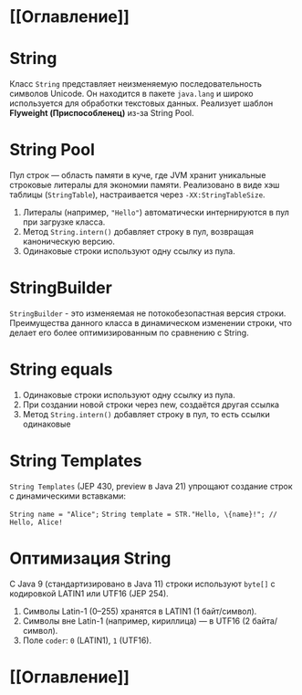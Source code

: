 # [[Оглавление]]

# String
Класс `String` представляет неизменяемую последовательность символов Unicode. Он находится в пакете `java.lang` и широко используется для обработки текстовых данных. Реализует шаблон **Flyweight (Приспособленец)** из-за String Pool.
# String Pool
Пул строк — область памяти в куче, где JVM хранит уникальные строковые литералы для экономии памяти. Реализовано в виде хэш таблицы (`StringTable`), настраивается через `-XX:StringTableSize`.
1. Литералы (например, `"Hello"`) автоматически интернируются в пул при загрузке класса.
2. Метод `String.intern()` добавляет строку в пул, возвращая каноническую версию.
3. Одинаковые строки используют одну ссылку из пула.
# StringBuilder
`StringBuilder` - это изменяемая не потокобезопастная версия строки. Преимущества данного класса в динамическом изменении строки, что делает его более оптимизированным по сравнению с String.
# String equals
1. Одинаковые строки используют одну ссылку из пула.
2. При создании новой строки через new, создаётся другая ссылка
3. Метод `String.intern()` добавляет строку в пул, то есть ссылки одинаковые
# String Templates
`String Templates` (JEP 430, preview в Java 21) упрощают создание строк с динамическими вставками:

`String name = "Alice";`
`String template = STR."Hello, \{name}!"; // Hello, Alice!`
# Оптимизация String
С Java 9 (стандартизировано в Java 11) строки используют `byte[]` с кодировкой LATIN1 или UTF16 (JEP 254).
1. Символы Latin-1 (0–255) хранятся в LATIN1 (1 байт/символ).
2. Символы вне Latin-1 (например, кириллица) — в UTF16 (2 байта/символ).
3. Поле `coder`: `0` (LATIN1), `1` (UTF16).

# [[Оглавление]]